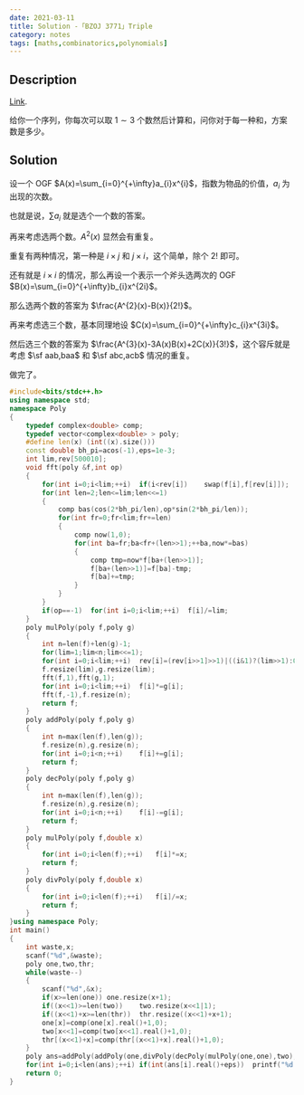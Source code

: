 ```yaml
---
date: 2021-03-11
title: Solution -「BZOJ 3771」Triple
category: notes
tags: [maths,combinatorics,polynomials]
---
```


## Description

[Link](http://222.180.160.110:1024/problem/11038).

给你一个序列，你每次可以取 $1\sim3$ 个数然后计算和，问你对于每一种和，方案数是多少。

## Solution

设一个 OGF $A(x)=\sum_{i=0}^{+\infty}a_{i}x^{i}$，指数为物品的价值，$a_{i}$ 为出现的次数。

也就是说，$\sum a_{i}$ 就是选个一个数的答案。

再来考虑选两个数。$A^{2}(x)$ 显然会有重复。

重复有两种情况，第一种是 $i\times j$ 和 $j\times i$，这个简单，除个 $2!$ 即可。

还有就是 $i\times i$ 的情况，那么再设一个表示一个斧头选两次的 OGF $B(x)=\sum_{i=0}^{+\infty}b_{i}x^{2i}$。

那么选两个数的答案为 $\frac{A^{2}(x)-B(x)}{2!}$。

再来考虑选三个数，基本同理地设 $C(x)=\sum_{i=0}^{+\infty}c_{i}x^{3i}$。

然后选三个数的答案为 $\frac{A^{3}(x)-3A(x)B(x)+2C(x)}{3!}$，这个容斥就是考虑 $\sf aab,baa$ 和 $\sf abc,acb$ 情况的重复。

做完了。

```cpp
#include<bits/stdc++.h>
using namespace std;
namespace Poly
{
	typedef complex<double> comp;
	typedef vector<complex<double> > poly;
	#define len(x) (int((x).size()))
	const double bh_pi=acos(-1),eps=1e-3;
	int lim,rev[500010];
	void fft(poly &f,int op)
	{
		for(int i=0;i<lim;++i)	if(i<rev[i])	swap(f[i],f[rev[i]]);
		for(int len=2;len<=lim;len<<=1)
		{
			comp bas(cos(2*bh_pi/len),op*sin(2*bh_pi/len));
			for(int fr=0;fr<lim;fr+=len)
			{
				comp now(1,0);
				for(int ba=fr;ba<fr+(len>>1);++ba,now*=bas)
				{
					comp tmp=now*f[ba+(len>>1)];
					f[ba+(len>>1)]=f[ba]-tmp;
					f[ba]+=tmp;
				}
			}
		}
		if(op==-1)	for(int i=0;i<lim;++i)	f[i]/=lim;
	}
	poly mulPoly(poly f,poly g)
	{
		int n=len(f)+len(g)-1;
		for(lim=1;lim<n;lim<<=1);
		for(int i=0;i<lim;++i)	rev[i]=(rev[i>>1]>>1)|((i&1)?(lim>>1):0);
		f.resize(lim),g.resize(lim);
		fft(f,1),fft(g,1);
		for(int i=0;i<lim;++i)	f[i]*=g[i];
		fft(f,-1),f.resize(n);
		return f;
	}
	poly addPoly(poly f,poly g)
	{
		int n=max(len(f),len(g));
		f.resize(n),g.resize(n);
		for(int i=0;i<n;++i)	f[i]+=g[i];
		return f;
	}
	poly decPoly(poly f,poly g)
	{
		int n=max(len(f),len(g));
		f.resize(n),g.resize(n);
		for(int i=0;i<n;++i)	f[i]-=g[i];
		return f;
	}
	poly mulPoly(poly f,double x)
	{
		for(int i=0;i<len(f);++i)	f[i]*=x;
		return f;
	}
	poly divPoly(poly f,double x)
	{
		for(int i=0;i<len(f);++i)	f[i]/=x;
		return f;
	}
}using namespace Poly;
int main()
{
	int waste,x;
	scanf("%d",&waste);
	poly one,two,thr;
	while(waste--)
	{
		scanf("%d",&x);
		if(x>=len(one))	one.resize(x+1);
		if((x<<1)>=len(two))	two.resize(x<<1|1);
		if((x<<1)+x>=len(thr))	thr.resize((x<<1)+x+1);
		one[x]=comp(one[x].real()+1,0);
		two[x<<1]=comp(two[x<<1].real()+1,0);
		thr[(x<<1)+x]=comp(thr[(x<<1)+x].real()+1,0);
	}
	poly ans=addPoly(addPoly(one,divPoly(decPoly(mulPoly(one,one),two),2)),divPoly(addPoly(decPoly(mulPoly(mulPoly(one,one),one),mulPoly(mulPoly(one,two),3)),mulPoly(thr,2)),6));
	for(int i=0;i<len(ans);++i)	if(int(ans[i].real()+eps))	printf("%d %d\n",i,int(ans[i].real()+eps));
	return 0;
}
```
    